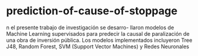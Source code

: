 # prediction-of-cause-of-stoppage
n el presente trabajo de investigación se desarro- llaron modelos de Machine Learning supervisados para predecir la causal de paralización de una obra de inversión pública. Los modelos implementados incluyeron Tree J48, Random Forest, SVM (Support Vector Machines) y Redes Neuronales
